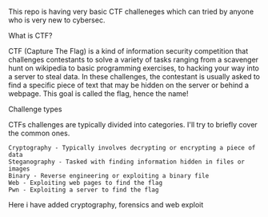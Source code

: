 This repo is having very basic CTF challeneges which can tried by anyone who is very new to cybersec.

What is CTF?

CTF (Capture The Flag) is a kind of information security competition that challenges contestants to solve a variety of tasks ranging from a scavenger hunt on wikipedia to basic programming exercises, to hacking your way into a server to steal data. In these challenges, the contestant is usually asked to find a specific piece of text that may be hidden on the server or behind a webpage. This goal is called the flag, hence the name!



Challenge types

CTFs challenges are typically divided into categories. I'll try to briefly cover the common ones.

    Cryptography - Typically involves decrypting or encrypting a piece of data
    Steganography - Tasked with finding information hidden in files or images
    Binary - Reverse engineering or exploiting a binary file
    Web - Exploiting web pages to find the flag
    Pwn - Exploiting a server to find the flag


Here i have added cryptography, forensics and web exploit